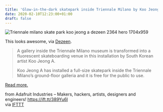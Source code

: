 ```yaml
---
title: 'Glow-in-the-dark skatepark inside Triennale Milano by Koo Jeong A'
date: 2020-02-10T12:23:00+01:00
draft: false
---
```


![Triennale milano skate park koo jeong a dezeen 2364 hero 1704x959](https://cdn-blog.adafruit.com/uploads/2020/02/triennale-milano-skate-park-koo-jeong-a_dezeen_2364_hero-1704x959-1.jpg "triennale-milano-skate-park-koo-jeong-a_dezeen_2364_hero-1704x959.jpg")

This looks awesome, via [Dezeen](https://www.dezeen.com/2020/02/03/oooooo-fluorescent-skatepark-triennale-milano-koo-jeong-a/).

> A gallery inside the Triennale Milano museum is transformed into a fluorescent skateboarding venue in this installation by South Korean artist ​Koo Jeong A.
> 
> Koo Jeong A has installed a full-size skatepark inside the Triennale Milano’s ground-floor galleria and it is free for the public to use.

[Read more.](https://www.dezeen.com/2020/02/03/oooooo-fluorescent-skatepark-triennale-milano-koo-jeong-a/)

  
  
from Adafruit Industries – Makers, hackers, artists, designers and engineers! https://ift.tt/389Yu6l  
via [IFTTT](https://ifttt.com/?ref=da&site=blogger)